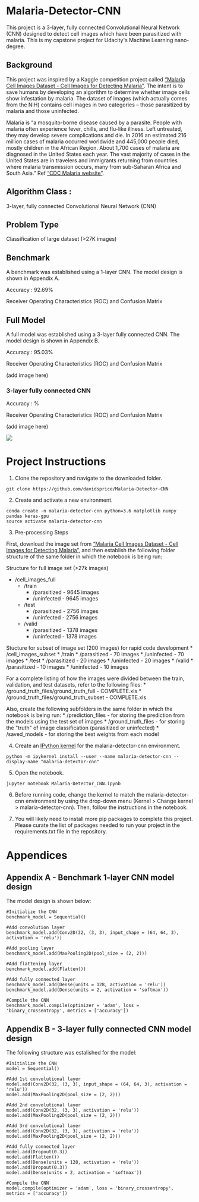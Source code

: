 # Malaria-Detector-CNN
This project is a 3-layer, fully connected Convolutional Neural Network (CNN) designed to detect cell images which have been parasitized with malaria.  This is my capstone project for Udacity's Machine Learning nano-degree.

## Background
This project was inspired by a Kaggle competition project called <a href="https://www.kaggle.com/iarunava/cell-images-for-detecting-malaria">“Malaria Cell Images Dataset - Cell Images for Detecting Malaria”</a>. The intent is to save humans by developing an algorithm to determine whether image cells show infestation by malaria. The dataset of images (which actually comes from the NIH) contains cell images in two categories – those parasitized by malaria and those uninfected.

Malaria is “a mosquito-borne disease caused by a parasite. People with malaria often experience fever, chills, and flu-like illness. Left untreated, they may develop severe complications and die. In 2016 an estimated 216 million cases of malaria occurred worldwide and 445,000 people died, mostly children in the African Region. About 1,700 cases of malaria are diagnosed in the United States each year. The vast majority of cases in the United States are in travelers and immigrants returning from countries where malaria transmission occurs, many from sub-Saharan Africa and South Asia.” Ref <a href="https://www.cdc.gov/parasites/malaria/index.html">“CDC Malaria website”</a>.

## Algorithm Class :
3-layer, fully connected Convolutional Neural Network (CNN)

## Problem Type
Classification of large dataset (>27K images)

## Benchmark
A benchmark was established using a 1-layer CNN.  The model design is shown in Appendix A.

Accuracy : 92.69%

Receiver Operating Characteristics (ROC) and Confusion Matrix

## Full Model
A full model was established using a 3-layer fully connected CNN.  The model design is shown in Appendix B.

Accuracy : 95.03%

Receiver Operating Characteristics (ROC) and Confusion Matrix

(add image here)

### 3-layer fully connected CNN

Accuracy : %

Receiver Operating Characteristics (ROC) and Confusion Matrix

(add image here)

![](Final_Quadcopter_Reward_Plot.png)

# Project Instructions
1. Clone the repository and navigate to the downloaded folder.

~~~~
git clone https://github.com/davidsprice/Malaria-Detector-CNN
~~~~

2. Create and activate a new environment.

~~~~
conda create -n malaria-detector-cnn python=3.6 matplotlib numpy pandas keras-gpu
source activate malaria-detector-cnn
~~~~

3. Pre-processing Steps

First, download the image set from <a href="https://www.kaggle.com/iarunava/cell-images-for-detecting-malaria">“Malaria Cell Images Dataset - Cell Images for Detecting Malaria”</a>, and then establish the following folder structure of the same folder in which the notebook is being run:

Structure for full image set (>27k images)
   * /cell_images_full
        * /train
            * /parasitized - 9645 images
            * /uninfected - 9645 images
        * /test
            * /parasitized - 2756 images
            * /uninfected - 2756 images
        * /valid
            * /parasitized - 1378 images
            * /uninfected - 1378 images

Stucture for subset of image set (200 images) for rapid code development
    * /cell_images_subset
        * /train
            * /parasitized - 70 images
            * /uninfected - 70 images
        * /test
            * /parasitized - 20 images
            * /uninfected - 20 images
        * /valid
            * /parasitized - 10 images
            * /uninfected - 10 images

For a complete listing of how the images were divided between the train, validation, and test datasets, refer to the following files:
    * /ground_truth_files/ground_truth_full - COMPLETE.xls
    * /ground_truth_files/ground_truth_subset - COMPLETE.xls

Also, create the following subfolders in the same folder in which the notebook is being run:
    * /prediction_files - for storing the prediction from the models using the test set of images
    * /ground_truth_files - for storing the "truth" of image classification (parasitized or uninfected)
    * /saved_models - for storing the best weights from each model

4. Create an [IPython kernel](https://ipython.readthedocs.io/en/stable/install/kernel_install.html) for the malaria-detector-cnn environment.

~~~~
python -m ipykernel install --user --name malaria-detector-cnn --display-name "malaria-detector-cnn"
~~~~

5. Open the notebook.

~~~~
jupyter notebook Malaria-Detector_CNN.ipynb
~~~~

6. Before running code, change the kernel to match the malaria-detector-cnn environment by using the drop-down menu (Kernel > Change kernel > malaria-detector-cnn). Then, follow the instructions in the notebook.

7. You will likely need to install more pip packages to complete this project. Please curate the list of packages needed to run your project in the requirements.txt file in the repository.

# Appendices

## Appendix A - Benchmark 1-layer CNN model design
The model design is shown below:

    #Initialize the CNN
    benchmark_model = Sequential()

    #Add convolution layer
    benchmark_model.add(Conv2D(32, (3, 3), input_shape = (64, 64, 3), activation = 'relu'))

    #Add pooling layer
    benchmark_model.add(MaxPooling2D(pool_size = (2, 2)))

    #Add flattening layer
    benchmark_model.add(Flatten())

    #Add fully connected layer
    benchmark_model.add(Dense(units = 128, activation = 'relu'))
    benchmark_model.add(Dense(units = 2, activation = 'softmax'))

    #Compile the CNN
    benchmark_model.compile(optimizer = 'adam', loss = 'binary_crossentropy', metrics = ['accuracy'])
    
## Appendix B - 3-layer fully connected CNN model design
The following structure was estalished for the model:

    #Initialize the CNN
    model = Sequential()

    #Add 1st convolutional layer
    model.add(Conv2D(32, (3, 3), input_shape = (64, 64, 3), activation = 'relu'))
    model.add(MaxPooling2D(pool_size = (2, 2)))

    #Add 2nd convolutional layer
    model.add(Conv2D(32, (3, 3), activation = 'relu'))
    model.add(MaxPooling2D(pool_size = (2, 2)))

    #Add 3rd convolutional layer
    model.add(Conv2D(32, (3, 3), activation = 'relu'))
    model.add(MaxPooling2D(pool_size = (2, 2)))

    #Add fully connected layer
    model.add(Dropout(0.3))
    model.add(Flatten())
    model.add(Dense(units = 128, activation = 'relu'))
    model.add(Dropout(0.3))
    model.add(Dense(units = 2, activation = 'softmax'))

    #Compile the CNN
    model.compile(optimizer = 'adam', loss = 'binary_crossentropy', metrics = ['accuracy'])
